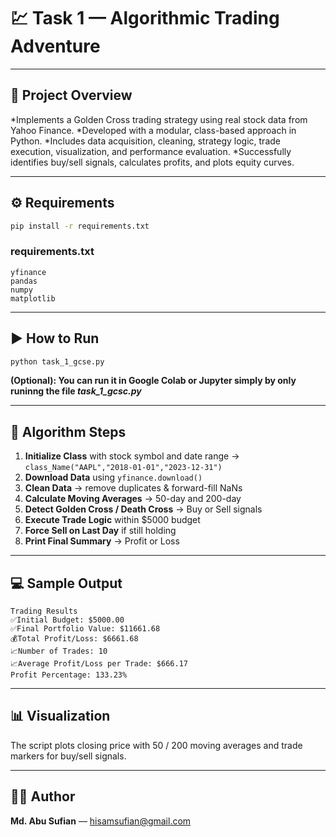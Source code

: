 # 💹 Task 1 — Algorithmic Trading Adventure  

---

## 📘 Project Overview
*Implements a Golden Cross trading strategy using real stock data from Yahoo Finance.
*Developed with a modular, class-based approach in Python.
*Includes data acquisition, cleaning, strategy logic, trade execution, visualization, and performance evaluation.
*Successfully identifies buy/sell signals, calculates profits, and plots equity curves.

---

## ⚙️ Requirements
```bash
pip install -r requirements.txt
```

### requirements.txt
```
yfinance
pandas
numpy
matplotlib
```

---

## ▶️ How to Run
```bash
python task_1_gcse.py
```
**(Optional): You can run it in Google Colab or Jupyter simply by only runinng the file *task_1_gcsc.py***

---

## 🧠 Algorithm Steps
1. **Initialize Class** with stock symbol and date range → `class_Name("AAPL","2018-01-01","2023-12-31")`  
2. **Download Data** using `yfinance.download()`  
3. **Clean Data** → remove duplicates & forward-fill NaNs  
4. **Calculate Moving Averages** → 50-day and 200-day  
5. **Detect Golden Cross / Death Cross** → Buy or Sell signals  
6. **Execute Trade Logic** within $5000 budget  
7. **Force Sell on Last Day** if still holding  
8. **Print Final Summary** → Profit or Loss  

---

## 💻 Sample Output
```
Trading Results
✅Initial Budget: $5000.00
✅Final Portfolio Value: $11661.68
💰Total Profit/Loss: $6661.68
📈Number of Trades: 10
📈Average Profit/Loss per Trade: $666.17
Profit Percentage: 133.23%
```

---

## 📊 Visualization 
The script plots closing price with 50 / 200 moving averages and trade markers for buy/sell signals.

---

## 🧑‍💻 Author
**Md. Abu Sufian**  — hisamsufian@gmail.com  

